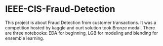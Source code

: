 # IEEE-CIS-Fraud-Detection
This project is about Fraud Detection from customer transactions. It was a competition hosted by kaggle and ourt solution took Bronze medal.
There are three notebooks: EDA for beginning, LGB for modeling and blending for ensemble learning.
